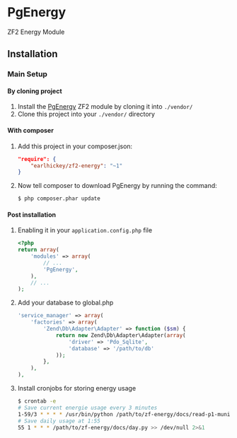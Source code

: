 PgEnergy
============

ZF2 Energy Module

Installation
------------

### Main Setup

#### By cloning project

1. Install the [PgEnergy](https://github.com/earlhickey/PgEnergy) ZF2 module
   by cloning it into `./vendor/`
2. Clone this project into your `./vendor/` directory

#### With composer

1. Add this project in your composer.json:

    ```json
    "require": {
        "earlhickey/zf2-energy": "~1"
    }
    ```

2. Now tell composer to download PgEnergy by running the command:

    ```bash
    $ php composer.phar update
    ```

#### Post installation

1. Enabling it in your `application.config.php` file

    ```php
    <?php
    return array(
        'modules' => array(
            // ...
            'PgEnergy',
        ),
        // ...
    );
    ```

2. Add your database to global.php

    ```php
    'service_manager' => array(
        'factories' => array(
            'Zend\Db\Adapter\Adapter' => function ($sm) {
                return new Zend\Db\Adapter\Adapter(array(
                    'driver' => 'Pdo_Sqlite',
                    'database' => '/path/to/db'
                ));
            },
        ),
    ),
    ```

3. Install cronjobs for storing energy usage

    ```bash
    $ crontab -e
    # Save current energie usage every 3 minutes
    1-59/3 * * * * /usr/bin/python /path/to/zf-energy/docs/read-p1-munin.py >> /dev/null 2>&1
    # Save daily usage at 1:55
    55 1 * * * /path/to/zf-energy/docs/day.py >> /dev/null 2>&1
    ```
